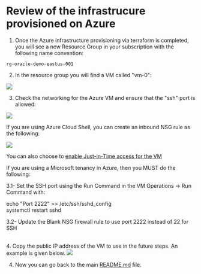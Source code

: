 # Review of the infrastrucure provisioned on Azure


1. Once the Azure infrastructure provisioning via terraform is completed, you will see a new Resource Group in your subscription with the following name convention:

```
rg-oracle-demo-eastus-001
``````

2. In the resource group you will find a VM called "vm-0":

<img src="../media/provisioned.jpg" />


3. Check the networking for the Azure VM and ensure that the "ssh" port is allowed:

<img src="../media/sshport.jpg" />


<br>


If you are using Azure Cloud Shell, you can create an inbound NSG rule as the following:

<img src="../media/ssh-for-cloud-shell.jpg" />

<br>

You can also choose to [enable Just-in-Time access for the VM](https://learn.microsoft.com/en-us/azure/defender-for-cloud/just-in-time-access-usage) 
<br>

If you are using a Microsoft tenancy in Azure, then you MUST do the following:


3.1-	Set the SSH port using the Run Command in the VM Operations -> Run Command with:

echo "Port 2222" >> /etc/ssh/sshd_config
<br>
systemctl restart sshd

3.2-	Update the Blank NSG firewall rule to use port 2222 instead of 22 for SSH


<br>
4. Copy the public IP address of the VM to use in the future steps. An example is given below.

<img src="../media/publicip.jpg" />


4. Now you can go back to the main [README.md](../../README.md#step-by-step-instructions) file.